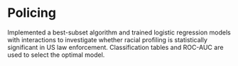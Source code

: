 # Policing

Implemented a best-subset algorithm and trained logistic regression models with interactions to investigate whether racial profiling is statistically significant in US law enforcement. Classification tables and ROC-AUC are used to select the optimal model.
